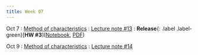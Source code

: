 ```yaml
---
title: Week 07
---
```


Oct 7
: [Method of characteristics](https://boguoporousmedia.github.io/HWRS504-2025Fall/lecture/)
  : [Lecture note #13](https://boguoporousmedia.github.io/HWRS504-2025Fall/lecture/)
: **Release**{: .label .label-green}[**HW #3**]([Notebook](../homework/hw3.html), [PDF](../homework/hw3.pdf))

Oct 9
: [Method of characteristics](https://boguoporousmedia.github.io/HWRS504-2025Fall/lecture/)
  : [Lecture note #14](https://boguoporousmedia.github.io/HWRS504-2025Fall/lecture/)

